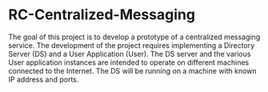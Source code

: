 # RC-Centralized-Messaging

The goal of this project is to develop a prototype of a centralized messaging service.
The development of the project requires implementing a Directory Server (DS) and a
User Application (User). The DS server and the various User application instances are
intended to operate on different machines connected to the Internet.
The DS will be running on a machine with known IP address and ports.
